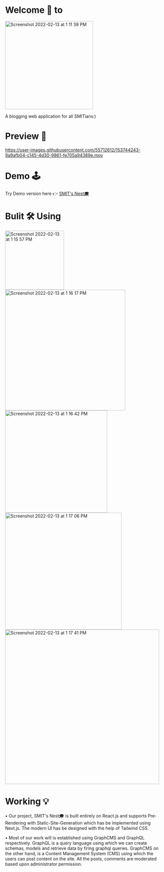 # Welcome 🙏 to
<img width="285" alt="Screenshot 2022-02-13 at 1 11 38 PM" src="https://user-images.githubusercontent.com/55712612/153743861-f5f12db1-68cf-4d4c-bb3a-050bea769c4d.png">

A blogging web application for all SMITians:)

# Preview 👀

https://user-images.githubusercontent.com/55712612/153744243-9a9afb04-c145-4d30-9861-fe705a94389e.mov

# Demo 🕹️
Try Demo version here 👉 [SMIT's Nest🎓](https://smit-s-nest.vercel.app/)
# Bulit 🛠️ Using
<img width="191" alt="Screenshot 2022-02-13 at 1 15 57 PM" src="https://user-images.githubusercontent.com/55712612/153744077-890868c3-ddb5-4600-acb1-a199fb06c18b.png"> <img width="390" alt="Screenshot 2022-02-13 at 1 16 17 PM" src="https://user-images.githubusercontent.com/55712612/153744081-6fd31dd3-491b-4f02-b489-6f9c37660d16.png"><img width="331" alt="Screenshot 2022-02-13 at 1 16 42 PM" src="https://user-images.githubusercontent.com/55712612/153744082-34a8fec5-1fc0-4939-a905-a2a07db5975b.png"><img width="378" alt="Screenshot 2022-02-13 at 1 17 06 PM" src="https://user-images.githubusercontent.com/55712612/153744084-663d385d-ef94-453d-b5eb-869d0b923d3e.png"><img width="500" alt="Screenshot 2022-02-13 at 1 17 41 PM" src="https://user-images.githubusercontent.com/55712612/153744086-32b88e4f-9794-4e02-ab8d-da1f32be81d2.png">
# Working 💡
• Our project, SMIT's Nest🎓 is built entirely on React.js and supports Pre-Rendering with Static-Site-Generation which has be implemented using Next.js. The modern UI has be designed with the help of Tailwind CSS. 

• Most of our work will is established using GraphCMS and GraphQL respectively. GraphQL is a query language using which we can create schemas, models and retrieve data by firing graphql queries. GraphCMS on the other hand, is a Content Management System (CMS) using which the users can post content on the site. All the posts, comments are moderated based upon administrator permission.




